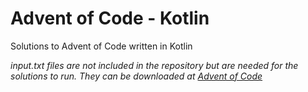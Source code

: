 # Advent of Code - Kotlin

Solutions to Advent of Code written in Kotlin

*input.txt files are not included in the repository but are needed
for the solutions to run.  They can be downloaded at [Advent of Code](https://adventofcode.com/)*